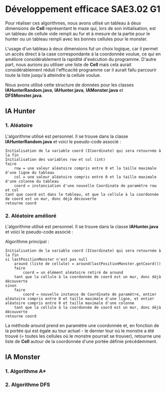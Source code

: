 # Développement efficace SAE3.02 G1

Pour réaliser ces algorithmes, nous avons utlisé un tableau à deux dimensions de **Cell** représentant le maze qui, lors de son initialisation, est un tableau de cellule vide rempli au fur et à mesure de la partie pour le hunter ou un tableau rempli avec les bonnes cellules pour le monster.

L'usage d'un tableau à deux dimensions fut un choix logique, car il permet un accès direct à la case correspondante à la coordonnée voulue, ce qui en améliore considérablement la rapidité d'exécution du programme. D'autre part, nous aurions pu utiliser une liste de **Cell** mais cela aurait considérablement réduit l'efficacité programme car il aurait fallu parcourir toute la liste jusqu'à atteindre la cellule voulue.

Nous avons utilisé cette structure de données pour les classes **IAHunterRandom.java**, **IAHunter.java**, **IAMonster.java** et **DFSMonster.java**.

## IA Hunter

### 1. Aléatoire
L'algorithme utilisé est personnel. Il se trouve dans la classe **IAHunterRandom.java** et voici le pseudo-code associé :

```
Initialisation de la variable coord (ICoordinate) qui sera retournée à la fin
Initialisation des variables row et col (int)
faire
    row = une valeur aléatoire compris entre 0 et la taille maximale d'une ligne du tableau
    col = une valeur aléatoire compris entre 0 et la taille maximale d'une colonne du tableau
    coord = instanciation d'une nouvelle Coordinate de paramètre row et col
tant que coord est dans le tableau, et que la cellule à la coordonnée de coord est un mur, donc déjà découverte
retourne coord
```

### 2. Aléatoire amélioré

L'algorithme utilisé est personnel. Il se trouve dans la classe **IAHunter.java** et voici le pseudo-code associé :

Algorithme principal :
```
Initialisation de la variable coord (ICoordinate) qui sera retournée à la fin
si lastPositionMonster n'est pas null
    around (liste de cellule) = around(lastPositionMonster.getCoord())
    faire
        coord = un élément aléatoire retiré de around
    tant que la cellule à la coordonnée de coord est un mur, donc déjà découverte
sinon
    faire
        coord = nouvelle instance de Coordinate de paramètre, entier aléatoire compris entre 0 et taille maximale d'une ligne, et entier aléatoire compris entre 0 et taille maximale d'une colonne
    tant que la cellule à la coordonnée de coord est un mur, donc déjà découverte
retourne coord
```
La méthode around prend en paramètre une coordonnée et, en fonction de la portée qui est égale au tour actuel - le dernier tour où le monstre a été trouvé (= toutes les cellules où le monstre pourrait se trouver), retourne une liste de **Cell** autour de la coordonnée d'une portée définie précédemment.

## IA Monster

### 1. Algorithme A*

### 2. Algorithme DFS
